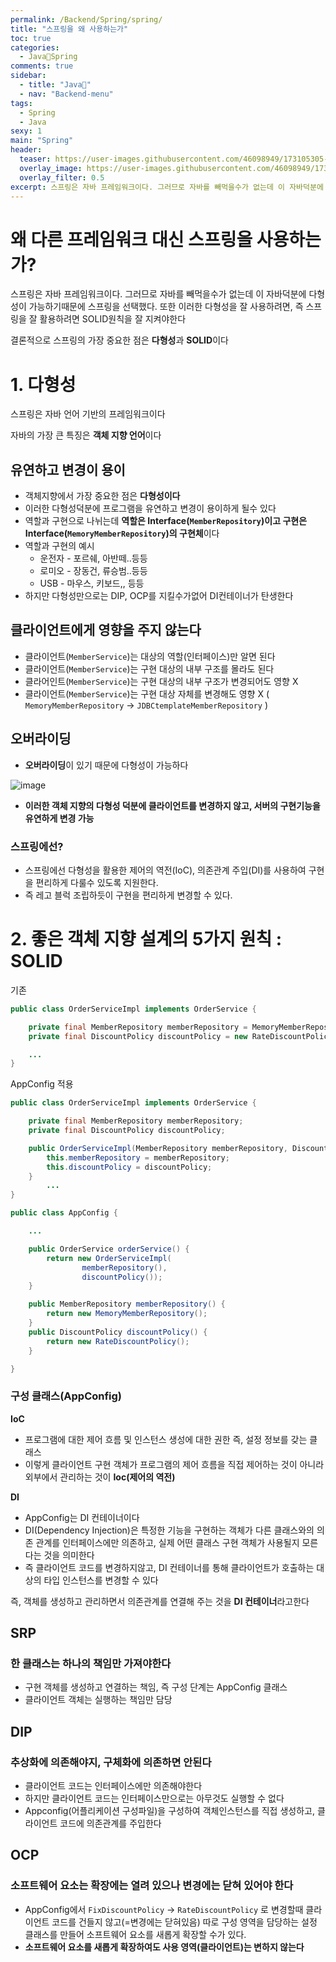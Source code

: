 ```yaml
---
permalink: /Backend/Spring/spring/
title: "스프링을 왜 사용하는가"
toc: true
categories:
  - Java🐛Spring
comments: true
sidebar:
  - title: "Java🐛"
  - nav: "Backend-menu"
tags:
  - Spring
  - Java
sexy: 1
main: "Spring"
header:
  teaser: https://user-images.githubusercontent.com/46098949/173105305-fd5d89b7-12b9-462f-9edf-1d6d0f959511.png
  overlay_image: https://user-images.githubusercontent.com/46098949/173105305-fd5d89b7-12b9-462f-9edf-1d6d0f959511.png
  overlay_filter: 0.5
excerpt: 스프링은 자바 프레임워크이다. 그러므로 자바를 빼먹을수가 없는데 이 자바덕분에 다형성이 가능하기때문에 스프링을 선택했다. 또한 이러한 다형성을 잘 사용하려면, 즉 스프링을 잘 활용하려면 SOLID원칙을 잘 지켜야한다
---
```



# 왜 다른 프레임워크 대신 스프링을 사용하는가?

스프링은 자바 프레임워크이다. 그러므로 자바를 빼먹을수가 없는데 이 자바덕분에 다형성이 가능하기때문에 스프링을 선택했다. 또한 이러한 다형성을 잘 사용하려면, 즉 스프링을 잘 활용하려면 SOLID원칙을 잘 지켜야한다

결론적으로 스프링의 가장 중요한 점은 **다형성**과 **SOLID**이다

# 1. 다형성

스프링은 자바 언어 기반의 프레임워크이다

자바의 가장 큰 특징은 **객체 지향 언어**이다

## 유연하고 변경이 용이

- 객체지향에서 가장 중요한 점은 **다형성이다**
- 이러한 다형성덕분에 프로그램을 유연하고 변경이 용이하게 될수 있다
- 역할과 구현으로 나뉘는데 **역할은 Interface(`MemberRepository`)이고 구현은 Interface(`MemoryMemberRepository`)의 구현체**이다
- 역할과 구현의 예시
    - 운전자 - 포르쉐, 아반떼..등등
    - 로미오 - 장동건, 류승범..등등
    - USB - 마우스, 키보드,, 등등
- 하지만 다형성만으로는 DIP, OCP를 지킬수가없어 DI컨테이너가 탄생한다

## 클라이언트에게 영향을 주지 않는다

- 클라이언트(`MemberService`)는 대상의 역할(인터페이스)만 알면 된다
- 클라이언트(`MemberService`)는 구현 대상의 내부 구조를 몰라도 된다
- 클라어인트(`MemberService`)는 구현 대상의 내부 구조가 변경되어도 영향 X
- 클라이언트(`MemberService`)는 구현 대상 자체를 변경해도 영향 X ( `MemoryMemberRepository` → `JDBCtemplateMemberRepository` )

## 오버라이딩

- **오버라이딩**이 있기 때문에 다형성이 가능하다

![image](https://user-images.githubusercontent.com/46098949/173105305-fd5d89b7-12b9-462f-9edf-1d6d0f959511.png)

- **이러한 객체 지향의 다형성 덕분에 클라이언트를 변경하지 않고, 서버의 구현기능을 유연하게 변경 가능**

### 스프링에선?

- 스프링에선 다형성을 활용한 제어의 역전(IoC), 의존관계 주입(DI)를 사용하여 구현을 편리하게 다룰수 있도록 지원한다.
- 즉 레고 블럭 조립하듯이 구현을 편리하게 변경할 수 있다.

# 2. 좋은 객체 지향 설계의 5가지 원칙 : SOLID

기존

```java
public class OrderServiceImpl implements OrderService {

    private final MemberRepository memberRepository = MemoryMemberRepository;
    private final DiscountPolicy discountPolicy = new RateDiscountPolicy;

    ...
}
```

AppConfig 적용

```java
public class OrderServiceImpl implements OrderService {

    private final MemberRepository memberRepository;
    private final DiscountPolicy discountPolicy;

    public OrderServiceImpl(MemberRepository memberRepository, DiscountPolicy discountPolicy) {
        this.memberRepository = memberRepository;
        this.discountPolicy = discountPolicy;
    }
		...
}
```

```java
public class AppConfig {

    ...

    public OrderService orderService() {
        return new OrderServiceImpl(
                memberRepository(),
                discountPolicy());
    }

    public MemberRepository memberRepository() {
        return new MemoryMemberRepository();
    }
    public DiscountPolicy discountPolicy() {
        return new RateDiscountPolicy();
    }

}
```

### 구성 클래스(AppConfig)

**IoC**

- 프로그램에 대한 제어 흐름 및 인스턴스 생성에 대한 권한 즉, 설정 정보를 갖는 클래스
- 이렇게 클라이언트 구현 객체가 프로그램의 제어 흐름을 직접 제어하는 것이 아니라 외부에서 관리하는 것이 **Ioc(제어의 역전)**

**DI**

- AppConfig는 DI 컨테이너이다
- DI(Dependency Injection)은 특정한 기능을 구현하는 객체가 다른 클래스와의 의존 관계를 인터페이스에만 의존하고, 실제 어떤 클래스 구현 객체가 사용될지 모른다는 것을 의미한다
- 즉 클라이언트 코드를 변경하지않고, DI 컨테이너를 통해 클라이언트가 호출하는 대상의 타입 인스턴스를 변경할 수 있다

즉, 객체를 생성하고 관리하면서 의존관계를 연결해 주는 것을 **DI 컨테이너**라고한다

## SRP

### 한 클래스는 하나의 책임만 가져야한다

- 구현 객체를 생성하고 연결하는 책임, 즉 구성 단계는 AppConfig 클래스
- 클라이언트 객체는 실행하는 책임만 담당

## DIP

### **추상화에 의존해야지, 구체화에 의존하면 안된다**

- 클라이언트 코드는 인터페이스에만 의존해야한다
- 하지만 클라이언트 코드는 인터페이스만으로는 아무것도 실행할 수 없다
- Appconfig(어플리케이션 구성파일)을  구성하여 객체인스턴스를 직접 생성하고, 클라이언트 코드에 의존관계를 주입한다

## OCP

### 소프트웨어 요소는 확장에는 열려 있으나 변경에는 닫혀 있어야 한다

- AppConfig에서 `FixDiscountPolicy` → `RateDiscountPolicy` 로 변경할때 클라이언트 코드를 건들지 않고(=변경에는 닫혀있음) 따로 구성 영역을 담당하는 설정 클래스를 만들어 소프트웨어 요소를 새롭게 확장할 수가 있다.
- **소프트웨어 요소를 새롭게 확장하여도 사용 영역(클라이언트)는 변하지 않는다**